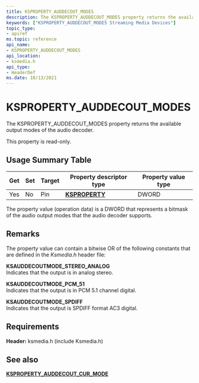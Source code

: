 ```yaml
---
title: KSPROPERTY_AUDDECOUT_MODES
description: The KSPROPERTY_AUDDECOUT_MODES property returns the available output modes of the audio decoder.This property is read-only.
keywords: ["KSPROPERTY_AUDDECOUT_MODES Streaming Media Devices"]
topic_type:
- apiref
ms.topic: reference
api_name:
- KSPROPERTY_AUDDECOUT_MODES
api_location:
- ksmedia.h
api_type:
- HeaderDef
ms.date: 10/13/2021
---
```


# KSPROPERTY_AUDDECOUT_MODES

The KSPROPERTY_AUDDECOUT_MODES property returns the available output modes of the audio decoder.

This property is read-only.

## Usage Summary Table

| Get | Set | Target | Property descriptor type | Property value type |
|--|--|--|--|--|
| Yes | No | Pin | [**KSPROPERTY**](./ksproperty-structure.md) | DWORD |

The property value (operation data) is a DWORD that represents a bitmask of the audio output modes that the audio decoder supports.

## Remarks

The property value can contain a bitwise OR of the following constants that are defined in the *Ksmedia.h* header file:

**KSAUDDECOUTMODE_STEREO_ANALOG**  
Indicates that the output is in analog stereo.

**KSAUDDECOUTMODE_PCM_51**  
Indicates that the output is in PCM 5.1 channel digital.

**KSAUDDECOUTMODE_SPDIFF**  
Indicates that the output is SPDIFF format AC3 digital.

## Requirements

**Header:** ksmedia.h (include Ksmedia.h)

## See also

[**KSPROPERTY_AUDDECOUT_CUR_MODE**](ksproperty-auddecout-cur-mode.md)